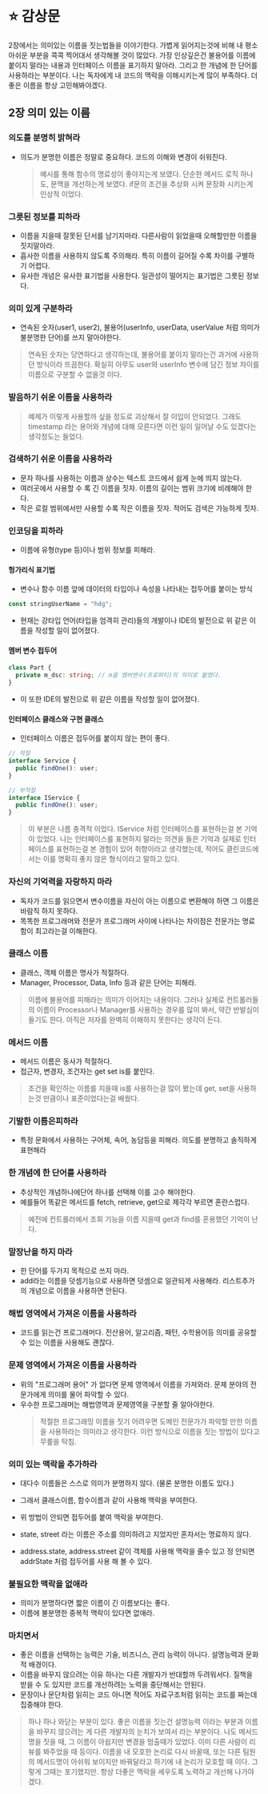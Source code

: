 # ⭐ 감상문

2장에서는 의미있는 이름을 짓는법들을 이야기한다. 가볍게 읽어지는것에 비해 내 평소 아쉬운 부분을 콕콕 찍어대서 생각해볼 것이 많았다. 가장 인상깊은건 불용어를 이름에 붙이지 말라는 내용과 인터페이스 이름을 표기하지 말아라. 그리고 한 개념에 한 단어를 사용하라는 부분이다. 나는 독자에게 내 코드의 맥락을 이해시키는게 많이 부족하다. 더 좋은 이름을 항상 고민해봐야겠다.

## 2장 의미 있는 이름

### 의도를 분명히 밝혀라

- 의도가 분명한 이름은 정말로 중요하다. 코드의 이해와 변경이 쉬워진다.
  > 예시를 통해 함수의 명료성이 좋아지는게 보였다. 단순한 메서드 로직 하나도, 문맥을 개선하는게 보였다.
  > if문의 조건을 추상화 시켜 문장화 시키는게 인상적 이었다.

### 그릇된 정보를 피하라

- 이름을 지을때 잘못된 단서를 남기지마라. 다른사람이 읽었을때 오해할만한 이름을 짓지말아라.
- 흡사한 이름을 사용하지 않도록 주의해라. 특히 이름이 길어질 수록 차이를 구별하기 어렵다.
- 유사한 개념은 유사한 표기법을 사용한다. 일관성이 떨어지는 표기법은 그릇된 정보다.

### 의미 있게 구분하라

- 연속된 숫자(user1, user2), 불용어(userInfo, userData, userValue 처럼 의미가 불분명한 단어)를 쓰지 말아야한다.

> 연속된 숫자는 당연하다고 생각하는데, 불용어를 붙이지 말라는건 과거에 사용하던 방식이라 뜨끔한다. 확실히 아무도 user와 userInfo 변수에 담긴 정보 차이를 이름으로 구분할 수 없을것 이다.

### 발음하기 쉬운 이름을 사용하라

> 예제가 이렇게 사용할까 싶을 정도로 괴상해서 잘 이입이 안되었다. 그래도 timestamp 라는 용어와 개념에 대해 모른다면 이런 일이 일어날 수도 있겠다는 생각정도는 들었다.

### 검색하기 쉬운 이름을 사용하라

- 문자 하나를 사용하는 이름과 상수는 텍스트 코드에서 쉽게 눈에 띄지 않는다.
- 여러곳에서 사용할 수 록 긴 이름을 짓자. 이름의 길이는 범위 크기에 비례해야 한다.
- 작은 로컬 범위에서만 사용할 수록 작은 이름을 짓자. 적어도 검색은 가능하게 짓자.

### 인코딩을 피하라

- 이름에 유형(type 등)이나 범위 정보를 피해라.

#### 헝가리식 표기법

- 변수나 함수 이름 앞에 데이터의 타입이나 속성을 나타내는 접두어를 붙이는 방식

```ts
const stringUserName = "hdg";
```

- 현재는 강타입 언어(타입을 엄격히 관리)들의 개발이나 IDE의 발전으로 위 같은 이름을 작성할 일이 없어졌다.

#### 멤버 변수 접두어

```ts
class Part {
  private m_dsc: string; // m을 멤버변수(프로퍼티)의 의미로 붙였다.
}
```

- 이 또한 IDE의 발전으로 위 같은 이름을 작성할 일이 없어졌다.

#### 인터페이스 클래스와 구현 클래스

- 인터페이스 이름은 접두어를 붙이지 않는 편이 좋다.

```ts
// 적절
interface Service {
  public findOne(): user;
}

// 부적절
interface IService {
  public findOne(): user;
}
```

> 이 부분은 나름 충격적 이었다. IService 처럼 인터페이스를 표현하는걸 본 기억이 있었다. 나는 인터페이스를 표현하지 말라는 의견을 들은 기억과 실제로 인터페이스를 표현하는걸 본 경험이 있어 취향이라고 생각했는데, 적어도 클린코드에서는 이를 명확히 좋지 않은 형식이라고 말하고 있다.

### 자신의 기억력을 자랑하지 마라

- 독자가 코드를 읽으면서 변수이름을 자신이 아는 이름으로 변환해야 하면 그 이름은 바람직 하지 못하다.
- 똑똑한 프로그래머와 전문가 프로그래머 사이에 나타나는 차이점은 전문가는 명료함이 최고라는걸 이해한다.

### 클래스 이름

- 클래스, 객체 이름은 명사가 적절하다.
- Manager, Processor, Data, Info 등과 같은 단어는 피해라.

> 이름에 불용어를 피해라는 의미가 이어지는 내용이다. 그러나 실제로 컨트롤러들의 이름이 Processor나 Manager를 사용하는 경우를 많이 봐서, 약간 반발심이 들기도 한다. 아직은 저자를 완벽히 이해하지 못한다는 생각이 든다.

### 메서드 이름

- 메서드 이름은 동사가 적절하다.
- 접근자, 변경자, 조건자는 get set is를 붙인다.

> 조건을 확인하는 이름를 지을때 is를 사용하는걸 많이 봤는데 get, set을 사용하는것 만큼이나 표준이었다는걸 배웠다.

### 기발한 이름은피하라

- 특정 문화에서 사용하는 구어체, 속어, 농담등을 피해라. 의도를 분명하고 솔직하게 표현해라

### 한 개념에 한 단어를 사용하라

- 추상적인 개념하나에단어 하나를 선택해 이를 고수 해야한다.
- 예를들어 똑같은 메서드를 fetch, retrieve, get으로 제각각 부르면 혼란스럽다.

> 예전에 컨트롤러에서 조회 기능을 이름 지을때 get과 find를 혼용했던 기억이 난다.

### 말장난을 하지 마라

- 한 단어를 두가지 목적으로 쓰지 마라.
- add라는 이름을 덧셈기능으로 사용하면 덧셈으로 일관되게 사용해라. 리스트추가의 개념으로 이름을 사용하면 안된다.

### 해법 영역에서 가져온 이름을 사용하라

- 코드를 읽는건 프로그래머다. 전산용어, 알고리즘, 패턴, 수학용어등 의미를 공유할수 있는 이름을 사용해도 괜찮다.

### 문제 영역에서 가져온 이름을 사용하라

- 위의 "프로그래머 용어" 가 없다면 문제 영역에서 이름을 가져와라. 문제 분야의 전문가에게 의미를 물어 파악할 수 있다.
- 우수한 프로그래머는 해법영역과 문제영역을 구분할 줄 알아야한다.
  > 적절한 프로그래밍 이름을 짓기 어려우면 도메인 전문가가 파악할 만한 이름을 사용하라는 의미라고 생각한다. 이런 방식으로 이름을 짓는 방법이 있다고 무릎을 탁침.

### 의미 있는 맥락을 추가하라

- 대다수 이름들은 스스로 의미가 분명하지 않다. (물론 분명한 이름도 있다.)
- 그래서 클래스이름, 함수이름과 같이 사용해 맥락을 부여한다.
- 위 방법이 안되면 접두어를 붙여 맥락을 부여한다.

- state, street 라는 이름은 주소를 의미하려고 지었지만 혼자서는 명료하지 않다.
- address.state, address.street 같이 객체를 사용해 맥락을 줄수 있고 정 안되면 addrState 처럼 접두어를 사용 해 볼 수 있다.

### 불필요한 맥락을 없애라

- 의미가 분명하다면 짧은 이름이 긴 이름보다는 좋다.
- 이름에 불분명한 중복적 맥락이 있다면 없애라.

### 마치면서

- 좋은 이름을 선택하는 능력은 기술, 비즈니스, 관리 능력이 아니다. 설명능력과 문화적 배경이다.
- 이름을 바꾸지 않으려는 이유 하나는 다른 개발자가 반대할까 두려워서다. 질책을 받을 수 도 있지만 코드를 개선하려는 노력을 중단해서는 안된다.
- 문장이나 문단처럼 읽히는 코드 아니면 적어도 자료구조처럼 읽히는 코드를 짜는데 집중해야 한다.

> 하나 하나 와닫는 부분이 있다. 좋은 이름을 짓는건 설명능력 이라는 부분과 이름을 바꾸지 않으려는 게 다른 개발자의 눈치가 보여서 라는 부분이다. 나도 메서드명을 짓을 때, 그 이름이 아쉽지만 변경을 멈출때가 있었다. 이미 다른 사람이 리뷰를 봐주었을 때 등이다. 이름을 내 모호한 논리로 다시 바꿀때, 또는 다른 팀원의 메서드명이 아쉬워 보이지만 바꿔달라고 하기에 내 논리가 모호할 때 이다. 그렇게 그때는 포기했지만. 항상 더좋은 맥락을 세우도록 노력하고 개선해 나가야겠다.
